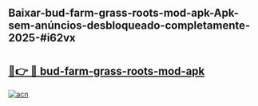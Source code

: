 ## Baixar-bud-farm-grass-roots-mod-apk-Apk-sem-anúncios-desbloqueado-completamente-2025-#i62vx

# <h2><a href="https://ainizakaria.my?title=bud-farm-grass-roots-mod-apk&ref=20M">🔗👉 🔴 bud-farm-grass-roots-mod-apk</a></h2>

[![acn](https://github.com/user-attachments/assets/0f9c940e-d8b0-45ae-aac7-cd30a18b3e1c)](https://ainizakaria.my?title=bud-farm-grass-roots-mod-apk&ref=20M)

